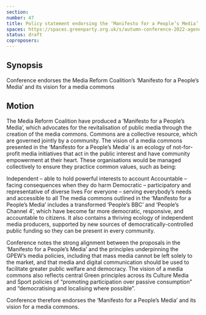 ```yaml
---
section:
number: 47
title: Policy statement endorsing the ‘Manifesto for a People’s Media’
spaces: https://spaces.greenparty.org.uk/s/autumn-conference-2022-agenda-forum/?contentId=100432
status: draft
coproposers:
---
```

## Synopsis
Conference endorses the Media Reform Coalition’s ‘Manifesto for a People’s Media’ and its vision for a media commons

## Motion
The Media Reform Coalition have produced a ‘Manifesto for a People’s Media’, which advocates for the revitalisation of public media through the creation of the media commons. Commons are a collective resource, which are governed jointly by a community. The vision of a media commons presented in the ‘Manifesto for a People’s Media’ is an ecology of not-for-profit media initiatives that act in the public interest and have community empowerment at their heart. These organisations would be managed collectively to ensure they practice common values, such as being:

Independent – able to hold powerful interests to account
Accountable – facing consequences when they do harm
Democratic – participatory and representative of diverse lives
For everyone – serving everybody’s needs and accessible to all
The media commons outlined in the ‘Manifesto for a People’s Media’ includes a transformed ‘People’s BBC’ and ‘People’s Channel 4’, which have become far more democratic, responsive, and accountable to citizens. It also contains a thriving ecology of independent media producers, supported by new sources of democratically-controlled public funding so they can be present in every community.

Conference notes the strong alignment between the proposals in the ‘Manifesto for a People’s Media’ and the principles underpinning the GPEW’s media policies, including that mass media cannot be left solely to the market, and that media and digital communication should be used to facilitate greater public welfare and democracy. The vision of a media commons also reflects central Green principles across its Culture Media and Sport policies of “promoting participation over passive consumption” and “democratising and localising where possible”.

Conference therefore endorses the ‘Manifesto for a People’s Media’ and its vision for a media commons.
